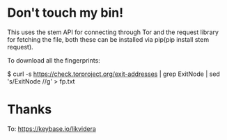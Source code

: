 # Don't touch my bin!

This uses the stem API for connecting through Tor and the request library for fetching the file, both these can be installed via pip(pip install stem request).


To download all the fingerprints: 

$ curl -s https://check.torproject.org/exit-addresses | grep ExitNode  | sed 's/ExitNode //g' > fp.txt

# Thanks

To: https://keybase.io/likvidera
